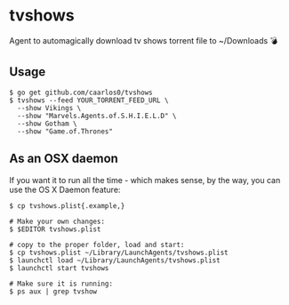 # tvshows

Agent to automagically download tv shows torrent file to ~/Downloads :bomb:

## Usage

```console
$ go get github.com/caarlos0/tvshows
$ tvshows --feed YOUR_TORRENT_FEED_URL \
  --show Vikings \
  --show "Marvels.Agents.of.S.H.I.E.L.D" \
  --show Gotham \
  --show "Game.of.Thrones"
```

## As an OSX daemon

If you want it to run all the time - which makes sense, by the way, you can
use the OS X Daemon feature:

```console
$ cp tvshows.plist{.example,}

# Make your own changes:
$ $EDITOR tvshows.plist

# copy to the proper folder, load and start:
$ cp tvshows.plist ~/Library/LaunchAgents/tvshows.plist
$ launchctl load ~/Library/LaunchAgents/tvshows.plist
$ launchctl start tvshows

# Make sure it is running:
$ ps aux | grep tvshow
```
